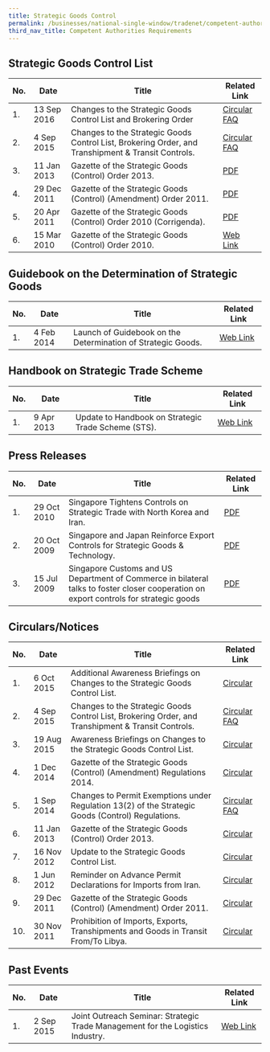 ```yaml
---
title: Strategic Goods Control
permalink: /businesses/national-single-window/tradenet/competent-authorities-requirements/strategic-goods-control
third_nav_title: Competent Authorities Requirements
---
```


## Strategic Goods Control List

| **No.** | **Date** | **Title** | **Related Link** |
|--|--|--|--|
| 1. | 13 Sep 2016 | Changes to the Strategic Goods Control List and Brokering Order | [Circular](/news-and-media/circulars/2016-09-13-Circular102016.pdf) <br> [FAQ](/documents/about-us/sgco-2016-faqs.pdf) |
| 2. | 4 Sep 2015 | Changes to the Strategic Goods Control List, Brokering Order, and Transhipment & Transit Controls. | [Circular](/news-and-media/circulars/2015-09-04-Circular122015.pdf) <br> [FAQ](/documents/about-us/public-faqs-sgco-2015.pdf) |
| 3. | 11 Jan 2013 | Gazette of the Strategic Goods (Control) Order 2013. | [PDF](/documents/about-us/strategicgoodscontrolorder2013.pdf) |
| 4. | 29 Dec 2011 | Gazette of the Strategic Goods (Control) (Amendment) Order 2011. | [PDF](/documents/about-us/strategicgoodscontrolamendmentorder2011.pdf) |
| 5. | 20 Apr 2011 | Gazette of the Strategic Goods (Control) Order 2010 (Corrigenda). | [PDF](/documents/about-us/strategicgoodscontrolorder2010.pdf) |
| 6. | 15 Mar 2010 | Gazette of the Strategic Goods (Control) Order 2010. | [Web Link](/businesses/strategic-goods-control/overview) |

## Guidebook on the Determination of Strategic Goods

| **No.** | **Date** | **Title** | **Related Link** |
|--|--|--|--|
| 1. | 4 Feb 2014 | Launch of Guidebook on the Determination of Strategic Goods. | [Web Link](/businesses/strategic-goods-control/resources)|

## Handbook on Strategic Trade Scheme

| **No.** | **Date** | **Title** | **Related Link** |
|--|--|--|--|
| 1. | 9 Apr 2013 | Update to Handbook on Strategic Trade Scheme (STS). | [Web Link](/businesses/strategic-goods-control/resources) |

## Press Releases

| **No.** | **Date** | **Title** | **Related Link** |
|--|--|--|--|
| 1. | 29 Oct 2010 | Singapore Tightens Controls on Strategic Trade with North Korea and Iran. | [PDF](/documents/about-us/pressrelease_final_website4.pdf) |
| 2. | 20 Oct 2009 | Singapore and Japan Reinforce Export Controls for Strategic Goods & Technology. | [PDF](/documents/about-us/ca-pressrelease_final1.pdf) |
| 3. | 15 Jul 2009 | Singapore Customs and US Department of Commerce in bilateral talks to foster closer cooperation on export controls for strategic goods | [PDF](/documents/about-us/ca-pressrelease-final4.pdf)  |

## Circulars/Notices

| **No.** | **Date** | **Title** | **Related Link** |
|--|--|--|--|
| 1. | 6 Oct 2015 | Additional Awareness Briefings on Changes to the Strategic Goods Control List. | [Circular](/documents/about-us/notice-13-2015.pdf) |
| 2. | 4 Sep 2015 | Changes to the Strategic Goods Control List, Brokering Order, and Transhipment & Transit Controls. | [Circular](/documents/about-us/Notice-12-2015.pdf) <br> [FAQ](/documents/about-us/public-faqs-sgco-2015b.pdf)|
| 3. | 19 Aug 2015 | Awareness Briefings on Changes to the Strategic Goods Control List. | [Circular](/documents/about-us/Notice-12-2015.pdf) |
| 4. | 1 Dec 2014 | Gazette of the Strategic Goods (Control) (Amendment) Regulations 2014. | [Circular](/news-and-media/circulars/2014-12-01-Circular142014.pdf) |
| 5. | 1 Sep 2014 | Changes to Permit Exemptions under Regulation 13(2) of the Strategic Goods (Control) Regulations. | [Circular](/news-and-media/circulars/2014-09-01-Circular122014.pdf) <br> [FAQ](/documents/about-us/faqs-on-enhanced-transhipment-and-transit-controls-final.pdf) |
| 6. | 11 Jan 2013 | Gazette of the Strategic Goods (Control) Order 2013. | [Circular](/news-and-media/circulars/2013-01-11-Circular012013.pdf) |
| 7. | 16 Nov 2012 | Update to the Strategic Goods Control List. | [Circular](/news-and-media/circulars/2012-11-16-Circular152012.pdf) |
| 8. | 1 Jun 2012 | Reminder on Advance Permit Declarations for Imports from Iran. | [Circular](/news-and-media/circulars/2012-06-01-Circular072012.pdf) |
| 9. | 29 Dec 2011 | Gazette of the Strategic Goods (Control) (Amendment) Order 2011. | [Circular](/documents/about-us/circularonthegazetteofthestrategicgoodscontrolamen.pdf) |
| 10. | 30 Nov 2011 | Prohibition of Imports, Exports, Transhipments and Goods in Transit From/To Libya. | [Circular](/news-and-media/circulars/2011-11-30-Circular252011.pdf) |

## Past Events

| **No.** | **Date** | **Title** | **Related Link** |
|--|--|--|--|
| 1. | 2 Sep 2015 | Joint Outreach Seminar: Strategic Trade Management for the Logistics Industry. | [Web Link](/businesses/business-resources/courses-and-events/application-for-customs-strategic-goods-control-course) |
